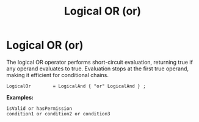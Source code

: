 ﻿---
layout: default
title: Logical OR (or)
parent: Expressions
has_children: false
has_toc: false
permalink: /jyro/expressions/logical-or/
---

# Logical OR (or)

The logical OR operator performs short-circuit evaluation, returning true if any operand evaluates to true. Evaluation stops at the first true operand, making it efficient for conditional chains.

```
LogicalOr        = LogicalAnd { "or" LogicalAnd } ;
```

**Examples:**
```jyro
isValid or hasPermission
condition1 or condition2 or condition3
```